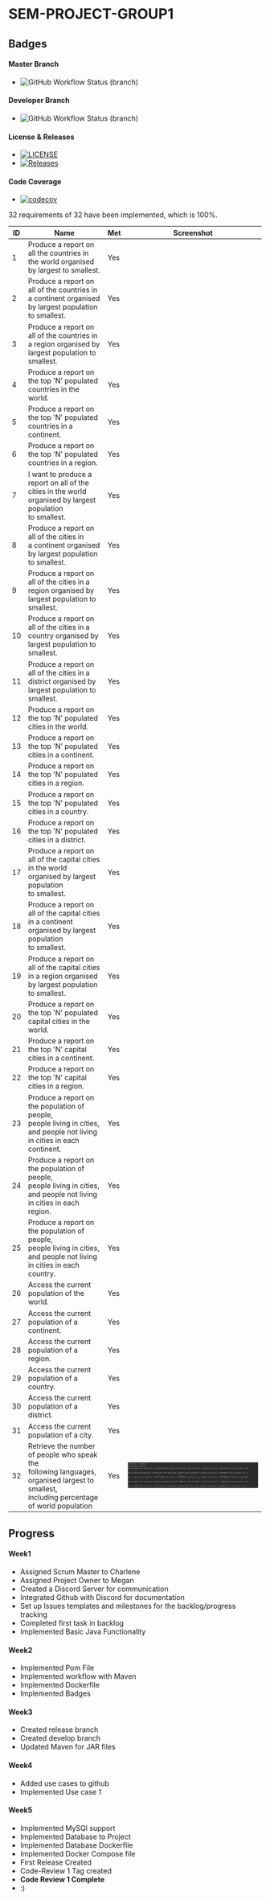 # SEM-PROJECT-GROUP1

## Badges
#### Master Branch
* ![GitHub Workflow Status (branch)](https://img.shields.io/github/actions/workflow/status/meglou752/SEM-Group-Project/main.yml?branch=master)
#### Developer Branch
* ![GitHub Workflow Status (branch)](https://img.shields.io/github/actions/workflow/status/meglou752/SEM-Group-Project/main.yml?branch=develop)
#### License & Releases
* [![LICENSE](https://img.shields.io/github/license/meglou752/SEM-Group-Project.svg?style=flat-square)](https://github.com/meglou752/SEM-Group-Project/blob/master/LICENSE)
* [![Releases](https://img.shields.io/github/release/meglou752/SEM-Group-Project/all.svg?style=flat-square)](https://github.com/meglou752/SEM-Group-Project/releases)
#### Code Coverage
* [![codecov](https://codecov.io/gh/meglou752/SEM-Group-Project/graph/badge.svg?token=7WDGHOGYRV)](https://codecov.io/gh/meglou752/SEM-Group-Project)

32 requirements of 32 have been implemented, which is 100%.

| ID | Name                                                                                                                                     | Met |Screenshot
|----|------------------------------------------------------------------------------------------------------------------------------------------|-----|--------
| 1  | Produce a report on all the countries in<br/> the world organised by largest to smallest.                                                | Yes | 
| 2  | Produce a report on all of the countries in<br/> a continent organised by largest population <br/>to smallest.                           | Yes |
| 3  | Produce a report on all of the countries in <br/>a region organised by largest population to smallest.                                   | Yes |
| 4  | Produce a report on the top 'N' populated <br/>countries in the world.                                                                   | Yes |
| 5  | Produce a report on the top 'N' populated countries in a continent.                                                                      | Yes |
| 6  | Produce a report on the top 'N' populated<br/> countries in a region.                                                                    | Yes |
| 7  | I want to produce a report on all of the <br/>cities in the world organised by largest population<br/> to smallest.                      | Yes |
| 8  | Produce a report on all of the cities in <br/>a continent organised by largest population to smallest.                                   | Yes |
| 9  | Produce a report on all of the cities in a<br/> region organised by largest population to smallest.                                      | Yes |
| 10 | Produce a report on all of the cities in a <br/>country organised by largest population to smallest.                                     | Yes |
| 11 | Produce a report on all of the cities in a <br/>district organised by largest population to smallest.                                    | Yes |
| 12 | Produce a report on the top 'N' populated <br/>cities in the world.                                                                      | Yes |
| 13 | Produce a report on the top 'N' populated <br/>cities in a continent.                                                                    | Yes |
| 14 | Produce a report on the top 'N' populated <br/>cities in a region.                                                                       | Yes |
| 15 | Produce a report on the top 'N' populated <br/>cities in a country.                                                                      | Yes |
| 16 | Produce a report on the top 'N' populated <br/>cities in a district.                                                                     | Yes |
| 17 | Produce a report on all of the capital cities <br/>in the world organised by largest population <br/>to smallest.                        | Yes |
| 18 | Produce a report on all of the capital cities <br/>in a continent organised by largest population<br/> to smallest.                      | Yes |
| 19 | Produce a report on all of the capital cities<br/> in a region organised by largest population <br/>to smallest.                         | Yes |
| 20 | Produce a report on the top 'N' populated<br/> capital cities in the world.                                                              | Yes |
| 21 | Produce a report on the top 'N' capital <br/>cities in a continent.                                                                      | Yes |
| 22 | Produce a report on the top 'N' capital <br/>cities in a region.                                                                         | Yes |
| 23 | Produce a report on the population of people,<br/> people living in cities, and people not living <br/>in cities in each continent.      | Yes |
| 24 | Produce a report on the population of people, <br/>people living in cities, and people not living<br/> in cities in each region.         | Yes |
| 25 | Produce a report on the population of people, <br/>people living in cities, and people not living<br/> in cities in each country.        | Yes |
| 26 | Access the current population of the world.                                                                                              | Yes |
| 27 | Access the current population of a continent.                                                                                            | Yes |
| 28 | Access the current population of a region.                                                                                               | Yes |
| 29 | Access the current population of a country.                                                                                              | Yes |
| 30 | Access the current population of a district.                                                                                             | Yes |
| 31 | Access the current population of a city.                                                                                                 | Yes |
| 32 | Retrieve the number of people who speak the <br/>following languages, organised largest to smallest, <br/>including percentage of world population | Yes | ![image](https://github.com/meglou752/SEM-Group-Project/blob/master/evidence_images/usecase32.png)




## Progress

#### Week1
- Assigned Scrum Master to Charlene
- Assigned Project Owner to Megan
- Created a Discord Server for communication
- Integrated Github with Discord for documentation
- Set up Issues templates and milestones for the backlog/progress tracking
- Completed first task in backlog
- Implemented Basic Java Functionality
#### Week2
- Implemented Pom File
- Implemented workflow with Maven
- Implemented Dockerfile
- Implemented Badges
#### Week3
- Created release branch
- Created develop branch
- Updated Maven for JAR files
#### Week4
- Added use cases to github
- Implemented Use case 1
#### Week5
- Implemented MySQl support
- Implemented Database to Project
- Implemented Database Dockerfile
- Implemented Docker Compose file
- First Release Created
- Code-Review 1 Tag created
- **Code Review 1 Complete**
- :)
